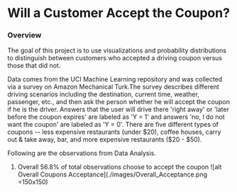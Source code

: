 # Will a Customer Accept the Coupon?

### Overview 
The goal of this project is to use visualizations and probability distributions to distinguish between customers who accepted a driving coupon versus those that did not.

Data comes from the UCI Machine Learning repository and was collected via a survey on Amazon Mechanical Turk.The survey describes different driving scenarios including the destination, current time, weather, passenger, etc., and then ask the person whether he will accept the coupon if he is the driver. Answers that the user will drive there 'right away' or 'later before the coupon expires' are labeled as 'Y = 1' and answers 'no, I do not want the coupon' are labeled as 'Y = 0'. There are five different types of coupons -- less expensive restaurants (under $20), coffee houses, carry out & take away, bar, and more expensive restaurants ($20 - $50).

Following are the observations from Data Analysis.

1. Overall 56.8% of total observations choose to accept the coupon
![alt Overall Coupons Acceptance](./images/Overall_Acceptance.png =150x150)
